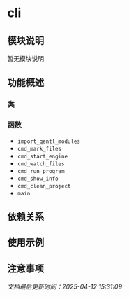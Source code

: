 # cli

## 模块说明
暂无模块说明

## 功能概述

### 类


### 函数

- `import_qentl_modules`
- `cmd_mark_files`
- `cmd_start_engine`
- `cmd_watch_files`
- `cmd_run_program`
- `cmd_show_info`
- `cmd_clean_project`
- `main`

## 依赖关系

## 使用示例

## 注意事项

*文档最后更新时间：2025-04-12 15:31:09*